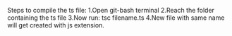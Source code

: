 Steps to compile the ts file:
    1.Open git-bash terminal
    2.Reach the folder containing the ts file
    3.Now run: tsc filename.ts
    4.New file with same name will get created with js extension.